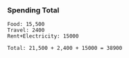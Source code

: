 ### Spending Total
```
Food: 15,500
Travel: 2400
Rent+Electricity: 15000

Total: 21,500 + 2,400 + 15000 = 38900
```
